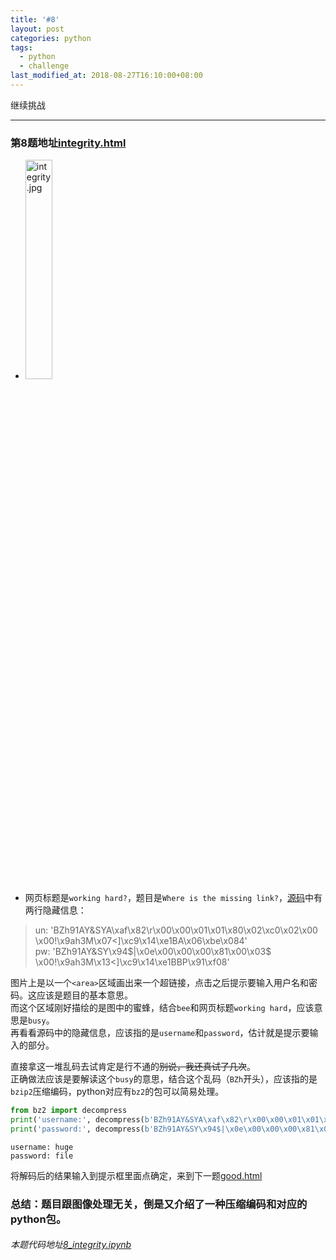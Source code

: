 ```yaml
---
title: '#8'
layout: post
categories: python
tags:
  - python
  - challenge
last_modified_at: 2018-08-27T16:10:00+08:00
---
```


继续挑战

---
### 第8题地址[integrity.html](http://www.pythonchallenge.com/pc/def/integrity.html)
* <img src="http://www.pythonchallenge.com/pc/def/integrity.jpg" alt="integrity.jpg" width="30%" height="30%">
* 网页标题是`working hard?`，题目是`Where is the missing link?`，[源码](view-source:http://www.pythonchallenge.com/pc/def/integrity.html)中有两行隐藏信息：
> un: 'BZh91AY&SYA\xaf\x82\r\x00\x00\x01\x01\x80\x02\xc0\x02\x00 \x00!\x9ah3M\x07<]\xc9\x14\xe1BA\x06\xbe\x084'<br>
> pw: 'BZh91AY&SY\x94\$|\x0e\x00\x00\x00\x81\x00\x03\$ \x00!\x9ah3M\x13<]\xc9\x14\xe1BBP\x91\xf08'

图片上是以一个`<area>`区域画出来一个超链接，点击之后提示要输入用户名和密码。这应该是题目的基本意思。<br>
而这个区域刚好描绘的是图中的蜜蜂，结合`bee`和网页标题`working hard`，应该意思是`busy`。<br>
再看看源码中的隐藏信息，应该指的是`username`和`password`，估计就是提示要输入的部分。

直接拿这一堆乱码去试肯定是行不通的<del>别说，我还真试了几次</del>。<br>
正确做法应该是要解读这个`busy`的意思，结合这个乱码（`BZh`开头），应该指的是`bzip2`压缩编码，python对应有`bz2`的包可以简易处理。


```python
from bz2 import decompress
print('username:', decompress(b'BZh91AY&SYA\xaf\x82\r\x00\x00\x01\x01\x80\x02\xc0\x02\x00 \x00!\x9ah3M\x07<]\xc9\x14\xe1BA\x06\xbe\x084').decode())
print('password:', decompress(b'BZh91AY&SY\x94$|\x0e\x00\x00\x00\x81\x00\x03$ \x00!\x9ah3M\x13<]\xc9\x14\xe1BBP\x91\xf08').decode())
```

    username: huge
    password: file


将解码后的结果输入到提示框里面点确定，来到下一题[good.html](http://www.pythonchallenge.com/pc/return/good.html)

### 总结：题目跟图像处理无关，倒是又介绍了一种压缩编码和对应的python包。
###### 本题代码地址[8_integrity.ipynb](https://github.com/StevenPZChan/pythonchallenge/blob/notebook/nbfiles/8_integrity.ipynb)
